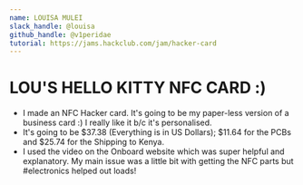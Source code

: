```yaml
---
name: LOUISA MULEI
slack_handle: @louisa
github_handle: @v1peridae
tutorial: https://jams.hackclub.com/jam/hacker-card
---
```


# LOU'S HELLO KITTY NFC CARD :) 

- I made an NFC Hacker card. It's going to be my paper-less version of a business card :) I really like it b/c it's personalised.
- It's going to be $37.38 (Everything is in US Dollars); $11.64 for the PCBs and $25.74 for the Shipping to Kenya. 
- I used the video on the Onboard website which was super helpful and explanatory. My main issue was a little bit with getting the NFC parts but #electronics helped out loads!
